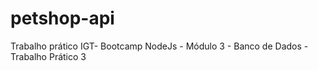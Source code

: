 # petshop-api
Trabalho prático IGT- Bootcamp NodeJs - Módulo 3 - Banco de Dados - Trabalho Prático 3

